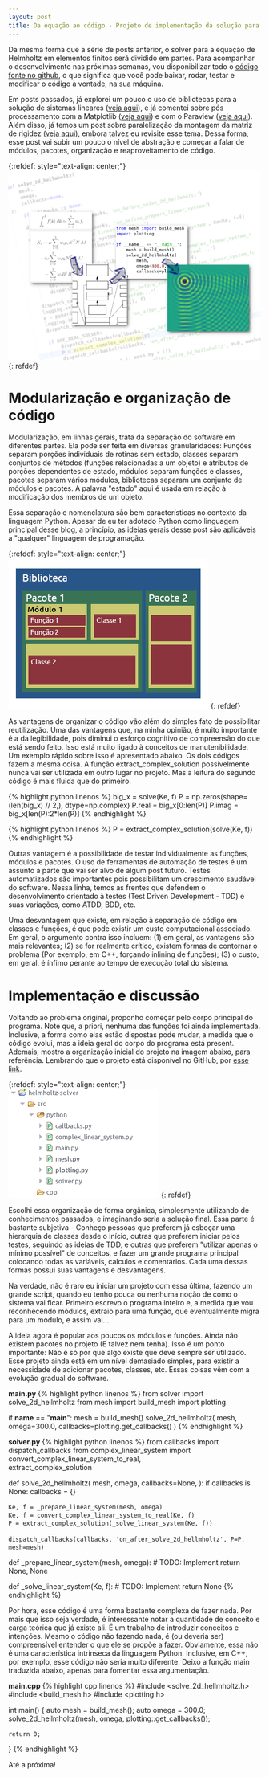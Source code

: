 ```yaml
---
layout: post
title: Da equação ao código - Projeto de implementação da solução para a equação de Helmholtz
---
```


Da mesma forma que a série de posts anterior, o solver para a equação de
Helmholtz em elementos finitos será dividido em partes.
Para acompanhar o desenvolvimento nas próximas semanas, vou disponibilizar todo
o [código fonte no github](https://github.com/tarcisiofischer/helmholtz-solver),
o que significa que você pode baixar, rodar, testar e modificar o código à
vontade, na sua máquina.

Em posts passados, já explorei um pouco o uso de
bibliotecas para a solução de sistemas lineares 
([veja aqui](https://tarcisiofischer.github.io/2020-02-24/resolvendo-a-equacao-da-difusao-em-python-parte-3)),
e já comentei sobre pós processamento com a Matplotlib
([veja aqui](https://tarcisiofischer.github.io/2020-03-02/resolvendo-a-equacao-da-difusao-em-python-parte-4))
e com o Paraview
([veja aqui](https://tarcisiofischer.github.io/2020-03-23/visualizacao-de-resultados-com-paraview)).
Além disso, já temos um post sobre paralelização da montagem da matriz de rigidez
([veja aqui](https://tarcisiofischer.github.io/2020-03-16/paralelizacao-da-matriz-de-rigidez)),
embora talvez eu revisite esse tema. Dessa forma, esse post vai subir um pouco
o nível de abstração e começar a falar de módulos, pacotes, organização e
reaproveitamento de código.

{:refdef: style="text-align: center;"}
![](/images/2020-05-04/img001.png)
{: refdef}


# Modularização e organização de código

Modularização, em linhas gerais, trata da separação do software em diferentes
partes. Ela pode ser feita em diversas granularidades: Funções separam porções
individuais de rotinas sem estado, classes separam conjuntos de métodos (funções
relacionadas a um objeto) e atributos de porções dependentes de estado, módulos
separam funções e classes, pacotes separam vários módulos,
bibliotecas separam um conjunto de módulos e pacotes. A palavra "estado" aqui
é usada em relação à modificação dos membros de um objeto.

Essa separação e nomenclatura
são bem características no contexto da linguagem Python.
Apesar de eu ter adotado Python como linguagem principal desse blog, a princípio,
as ideias gerais desse post são aplicáveis a "qualquer" linguagem de programação.

{:refdef: style="text-align: center;"}
![](/images/2020-05-04/img002.png)
{: refdef}

As vantagens de organizar o código vão além do simples fato de possibilitar
reutilização. Uma das vantagens que, na minha opinião, é muito importante é a
da legibilidade, pois diminui o esforço cognitivo de compreensão do que está
sendo feito. Isso está muito ligado à conceitos de manutenibilidade. Um exemplo
rápido sobre isso é apresentado abaixo. Os dois códigos fazem a mesma coisa.
A função extract\_complex\_solution possivelmente nunca vai ser utilizada em
outro lugar no projeto. Mas a leitura do segundo código é mais fluida que do
primeiro.

{% highlight python linenos %}
big_x = solve(Ke, f)
P = np.zeros(shape=(len(big_x) // 2,), dtype=np.complex)
P.real = big_x[0:len(P)]
P.imag = big_x[len(P):2*len(P)]
{% endhighlight %}

{% highlight python linenos %}
P = extract_complex_solution(solve(Ke, f))
{% endhighlight %}

Outras vantagem é a possibilidade de testar individualmente as funções,
módulos e pacotes. O uso de ferramentas de automação de testes é um assunto a
parte que vai ser alvo de algum post futuro. Testes automatizados
são importantes pois possibilitam um crescimento saudável do software. Nessa
linha, temos as frentes que defendem o desenvolvimento orientado à testes (Test
Driven Development - TDD) e suas variações, como ATDD, BDD, etc.

Uma desvantagem que existe, em relação à separação de código em classes e
funções, é que pode existir um custo computacional associado. Em geral, o
argumento contra isso incluem: (1) em geral, as vantagens são mais relevantes;
(2) se for realmente crítico, existem formas de contornar
o problema (Por exemplo, em C++, forçando inlining de funções); (3) o custo,
em geral, é ínfimo perante ao tempo de execução total do sistema.


# Implementação e discussão

Voltando ao problema original, proponho começar pelo corpo principal do programa.
Note que, a priori, nenhuma das funções foi ainda implementada. Inclusive,
a forma como elas estão dispostas pode mudar, a medida que o código evolui,
mas a ideia geral do corpo do programa está present.
Ademais, mostro a organização inicial do projeto na imagem abaixo, para
referência. Lembrando que o projeto está disponível no
GitHub, por [esse link](https://github.com/tarcisiofischer/helmholtz-solver).

{:refdef: style="text-align: center;"}
![](/images/2020-05-04/img003.png)
{: refdef}

Escolhi essa organização de forma orgânica, simplesmente utilizando
de conhecimentos passados, e imaginando seria a solução final. Essa parte é
bastante subjetiva - Conheço pessoas que preferem já esboçar uma hierarquia
de classes desde o início, outras que preferem iniciar pelos testes, seguindo
as ideias de TDD, e outras que preferem "utilizar apenas o mínimo possível" de
conceitos, e fazer um grande programa principal colocando todas as variáveis,
calculos e comentários. Cada uma dessas formas possui suas vantagens e
desvantagens.

Na verdade, não é raro eu iniciar um projeto com essa última,
fazendo um grande script, quando eu tenho pouca ou nenhuma noção de como o
sistema vai ficar. Primeiro escrevo o programa inteiro e, a medida que vou
reconhecendo módulos, extraio para uma função, que eventualmente migra para
um módulo, e assim vai...

A ideia agora é popular aos poucos os módulos e funções. Ainda não existem pacotes
no projeto (E talvez nem tenha). Isso é um ponto importante: Não é só por que
algo existe que deve sempre ser utilizado. Esse projeto ainda está
em um nível demasiado simples, para existir a necessidade de adicionar pacotes,
classes, etc. Essas coisas vêm com a evolução gradual do software.

**main.py**
{% highlight python linenos %}
from solver import solve_2d_hellmholtz
from mesh import build_mesh
import plotting

if __name__ == "__main__":
    mesh = build_mesh()
    solve_2d_hellmholtz(
        mesh,
        omega=300.0,
        callbacks=plotting.get_callbacks()
    )
{% endhighlight %}

**solver.py**
{% highlight python linenos %}
from callbacks import dispatch_callbacks
from complex_linear_system import convert_complex_linear_system_to_real,\
    extract_complex_solution


def solve_2d_hellmholtz(
    mesh,
    omega,
    callbacks=None,
):
    if callbacks is None:
        callbacks = {}

    Ke, f = _prepare_linear_system(mesh, omega)
    Ke, f = convert_complex_linear_system_to_real(Ke, f)
    P = extract_complex_solution(_solve_linear_system(Ke, f))

    dispatch_callbacks(callbacks, 'on_after_solve_2d_hellmholtz', P=P, mesh=mesh)


def _prepare_linear_system(mesh, omega):
    # TODO: Implement
    return None, None


def _solve_linear_system(Ke, f):
    # TODO: Implement
    return None
{% endhighlight %}

Por hora, esse código é uma forma bastante complexa de fazer nada. Por mais que
isso seja verdade, é interessante notar a quantidade de conceito e carga teórica
que já existe ali. É um trabalho de introduzir conceitos e intenções.
Mesmo o código não fazendo nada, é (ou deveria ser) compreensível entender o que
ele se propõe a fazer. Obviamente, essa não é uma característica intrínseca da
linguagem Python. Inclusive, em C++, por exemplo, esse código não seria muito
diferente. Deixo a função main traduzida abaixo, apenas para fomentar essa
argumentação.

**main.cpp**
{% highlight cpp linenos %}
#include <solve_2d_hellmholtz.h>
#include <build_mesh.h>
#include <plotting.h>

int main()
{
    auto mesh = build_mesh();
    auto omega = 300.0;
    solve_2d_hellmholtz(mesh, omega, plotting::get_callbacks());

    return 0;
}
{% endhighlight %}

Até a próxima!
